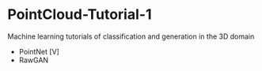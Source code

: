 # PointCloud-Tutorial-1
Machine learning tutorials of classification and generation in the 3D domain

- PointNet [V]
- RawGAN
